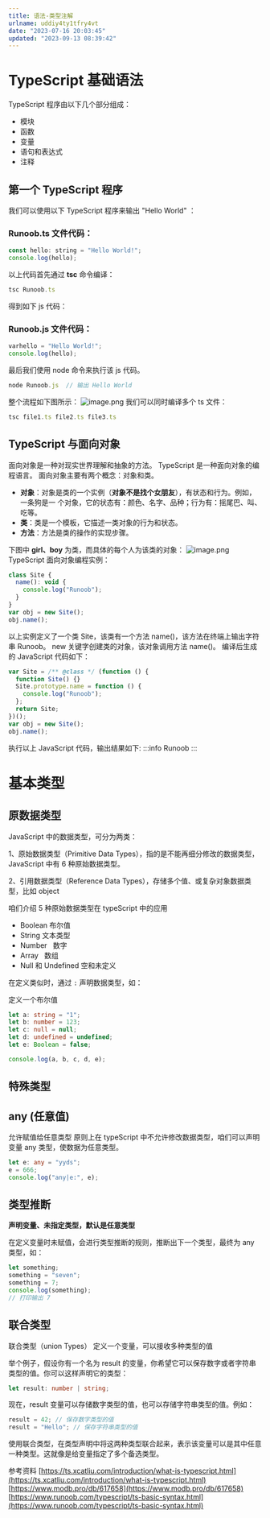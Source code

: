 ```yaml
---
title: 语法-类型注解
urlname: uddiy4ty1tfry4vt
date: "2023-07-16 20:03:45"
updated: "2023-09-13 08:39:42"
---
```


# TypeScript 基础语法

TypeScript 程序由以下几个部分组成：

- 模块
- 函数
- 变量
- 语句和表达式
- 注释

## 第一个 TypeScript 程序

我们可以使用以下 TypeScript 程序来输出 "Hello World" ：

### Runoob.ts 文件代码：

```javascript
const hello: string = "Hello World!";
console.log(hello);
```

以上代码首先通过 **tsc** 命令编译：

```javascript
tsc Runoob.ts
```

得到如下 js 代码：

### Runoob.js 文件代码：

```javascript
varhello = "Hello World!";
console.log(hello);
```

最后我们使用 node 命令来执行该 js 代码。

```javascript
node Runoob.js  // 输出 Hello World
```

整个流程如下图所示：
![image.png](https://gyg-bawei-zg4-2103b.oss-cn-beijing.aliyuncs.com/e715952150dc8c53dc56fd2f7bd840b6.png)
我们可以同时编译多个 ts 文件：

```javascript
tsc file1.ts file2.ts file3.ts
```

## TypeScript 与面向对象

面向对象是一种对现实世界理解和抽象的方法。
TypeScript 是一种面向对象的编程语言。
面向对象主要有两个概念：对象和类。

- **对象**：对象是类的一个实例（**对象不是找个女朋友**），有状态和行为。例如，一条狗是一 个对象，它的状态有：颜色、名字、品种；行为有：摇尾巴、叫、吃等。
- **类**：类是一个模板，它描述一类对象的行为和状态。
- **方法**：方法是类的操作的实现步骤。

下图中 **girl、boy** 为类，而具体的每个人为该类的对象：
![image.png](https://gyg-bawei-zg4-2103b.oss-cn-beijing.aliyuncs.com/30657b77a7aeefd32a1a378af76f82af.png)
TypeScript 面向对象编程实例：

```javascript
class Site {
  name(): void {
    console.log("Runoob");
  }
}
var obj = new Site();
obj.name();
```

以上实例定义了一个类 Site，该类有一个方法 name()，该方法在终端上输出字符串 Runoob。
new 关键字创建类的对象，该对象调用方法 name()。
编译后生成的 JavaScript 代码如下：

```javascript
var Site = /** @class */ (function () {
  function Site() {}
  Site.prototype.name = function () {
    console.log("Runoob");
  };
  return Site;
})();
var obj = new Site();
obj.name();
```

执行以上 JavaScript 代码，输出结果如下:
:::info
Runoob
:::

# 基本类型

## 原数据类型

JavaScript 中的数据类型，可分为两类：

1、原始数据类型（Primitive Data Types），指的是不能再细分修改的数据类型，JavaScript 中有 6 种原始数据类型。

2、引用数据类型（Reference Data Types），存储多个值、或复杂对象数据类型，比如 object

咱们介绍 5 种原始数据类型在 typeScript 中的应用

- Boolean 布尔值
- String 文本类型
- Number   数字
- Array   数组
- Null 和 Undefined 空和未定义

在定义类似时，通过 `:` 声明数据类型，如：

定义一个布尔值

```typescript
let a: string = "1";
let b: number = 123;
let c: null = null;
let d: undefined = undefined;
let e: Boolean = false;

console.log(a, b, c, d, e);
```

## 特殊类型

## any (任意值)

允许赋值给任意类型
原则上在 typeScript 中不允许修改数据类型，咱们可以声明变量 any 类型，使数据为任意类型。

```typescript
let e: any = "yyds";
e = 666;
console.log("any|e:", e);
```

## 类型推断

**声明变量、未指定类型，默认是任意类型**

在定义变量时未赋值，会进行类型推断的规则，推断出下一个类型，最终为 any 类型，如：

```typescript
let something;
something = "seven";
something = 7;
console.log(something);
// 打印输出 7
```

## 联合类型

联合类型（union Types） 定义一个变量，可以接收多种类型的值

举个例子，假设你有一个名为 result 的变量，你希望它可以保存数字或者字符串类型的值。你可以这样声明它的类型：

```typescript
let result: number | string;
```

现在，result 变量可以存储数字类型的值，也可以存储字符串类型的值。例如：

```typescript
result = 42; // 保存数字类型的值
result = "Hello"; // 保存字符串类型的值
```

使用联合类型，在类型声明中将这两种类型联合起来，表示该变量可以是其中任意一种类型。这就像是给变量指定了多个备选类型。

参考资料
[https://ts.xcatliu.com/introduction/what-is-typescript.html](https://ts.xcatliu.com/introduction/what-is-typescript.html)
[https://www.modb.pro/db/617658](https://www.modb.pro/db/617658)
[https://www.runoob.com/typescript/ts-basic-syntax.html](https://www.runoob.com/typescript/ts-basic-syntax.html)
